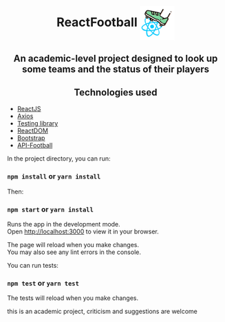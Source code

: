 
<h1 align="center"> ReactFootball <img align="center" width="80" height="80" src="./src/assets/logo.png" alt="logo"> </h1>

<h2 align="center">An academic-level project designed to look up some teams and the status of their players</h2>

<h2 align="center">Technologies used</h2>
<ul>
  <li><a href="https://pt-br.reactjs.org/">ReactJS</a></li>
  <li><a target="_blank" href="https://axios-http.com/docs/intro">Axios</a></li>
  <li><a target="_blank" href="https://testing-library.com/docs/react-testing-library/intro/">Testing library</a></li>
  <li><a target="_blank" href="https://pt-br.reactjs.org/docs/react-dom.html">ReactDOM</a></li>
  <li><a target="_blank" href="https://getbootstrap.com/">Bootstrap</a></li>
  <li><a target="_blank" href="https://www.api-football.com/documentation-v3">API-Football</a></li>
</ul>

In the project directory, you can run:
### `npm install` or `yarn install`

Then:
### `npm start` or `yarn install`

Runs the app in the development mode.\
Open [http://localhost:3000](http://localhost:3000) to view it in your browser.

The page will reload when you make changes.\
You may also see any lint errors in the console.

You can run tests:
### `npm test` or `yarn test`

The tests will reload when you make changes.

this is an academic project, criticism and suggestions are welcome


